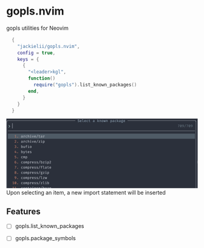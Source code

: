 # gopls.nvim
gopls utilities for Neovim

```lua
  {
    "jackielii/gopls.nvim",
    config = true,
    keys = {
      {
        "<leader>kgl",
        function()
          require("gopls").list_known_packages()
        end,
      }
    }
  }
```

![list-known-packages](assets/list-known-packages.png)
Upon selecting an item, a new import statement will be inserted


## Features
- [ ] gopls.list_known_packages
- [ ] gopls.package_symbols


